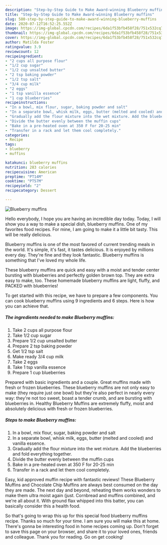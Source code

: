 ```yaml
---
description: "Step-by-Step Guide to Make Award-winning Blueberry muffins"
title: "Step-by-Step Guide to Make Award-winning Blueberry muffins"
slug: 580-step-by-step-guide-to-make-award-winning-blueberry-muffins
date: 2020-07-12T16:52:25.552Z
image: https://img-global.cpcdn.com/recipes/6da1f53bfb458f28/751x532cq70/blueberry-muffins-recipe-main-photo.jpg
thumbnail: https://img-global.cpcdn.com/recipes/6da1f53bfb458f28/751x532cq70/blueberry-muffins-recipe-main-photo.jpg
cover: https://img-global.cpcdn.com/recipes/6da1f53bfb458f28/751x532cq70/blueberry-muffins-recipe-main-photo.jpg
author: Matilda Foster
ratingvalue: 3.9
reviewcount: 12
recipeingredient:
- "2 cups all purpose flour"
- "1/2 cup sugar"
- "1/2 cup unsalted butter"
- "2 tsp baking powder"
- "1/2 tsp salt"
- "3/4 cup milk"
- "2 eggs"
- "1 tsp vanilla essence"
- "1 cup blueberries"
recipeinstructions:
- "In a bowl, mix flour, sugar, baking powder and salt"
- "In a separate bowl, whisk milk, eggs, butter (melted and cooled) and vanilla essence."
- "Gradually add the flour mixture into the wet mixture. Add the blueberries and fold everything together."
- "Divide the butter evenly between the muffin cups"
- "Bake in a pre-heated oven at 350 F for 20-25 min"
- "Transfer in a rack and let them cool completely."
categories:
- Recipe
tags:
- blueberry
- muffins

katakunci: blueberry muffins 
nutrition: 283 calories
recipecuisine: American
preptime: "PT14M"
cooktime: "PT57M"
recipeyield: "2"
recipecategory: Dessert

---
```



![Blueberry muffins](https://img-global.cpcdn.com/recipes/6da1f53bfb458f28/751x532cq70/blueberry-muffins-recipe-main-photo.jpg)

Hello everybody, I hope you are having an incredible day today. Today, I will show you a way to make a special dish, blueberry muffins. One of my favorites food recipes. For mine, I am going to make it a little bit tasty. This will be really delicious.

Blueberry muffins is one of the most favored of current trending meals in the world. It's simple, it's fast, it tastes delicious. It is enjoyed by millions every day. They're fine and they look fantastic. Blueberry muffins is something that I've loved my whole life.

These blueberry muffins are quick and easy with a moist and tender center bursting with blueberries and perfectly golden brown top. They are extra easy to make, too. These homemade blueberry muffins are light, fluffy, and PACKED with blueberries!


To get started with this recipe, we have to prepare a few components. You can cook blueberry muffins using 9 ingredients and 6 steps. Here is how you can achieve that.

<!--inarticleads1-->

##### The ingredients needed to make Blueberry muffins:

1. Take 2 cups all purpose flour
1. Take 1/2 cup sugar
1. Prepare 1/2 cup unsalted butter
1. Prepare 2 tsp baking powder
1. Get 1/2 tsp salt
1. Make ready 3/4 cup milk
1. Take 2 eggs
1. Take 1 tsp vanilla essence
1. Prepare 1 cup blueberries


Prepared with basic ingredients and a couple. Great muffins made with fresh or frozen blueberries. These blueberry muffins are not only easy to make (they require just one bowl) but they&#39;re also perfect in nearly every way: they&#39;re not too sweet, boast a tender crumb, and are bursting with blueberries in. Healthy Blueberry Muffins are extremely fluffy, moist and absolutely delicious with fresh or frozen blueberries. 

<!--inarticleads2-->

##### Steps to make Blueberry muffins:

1. In a bowl, mix flour, sugar, baking powder and salt
1. In a separate bowl, whisk milk, eggs, butter (melted and cooled) and vanilla essence.
1. Gradually add the flour mixture into the wet mixture. Add the blueberries and fold everything together.
1. Divide the butter evenly between the muffin cups
1. Bake in a pre-heated oven at 350 F for 20-25 min
1. Transfer in a rack and let them cool completely.


Easy, kid approved muffin recipe with fantastic reviews! These Blueberry Muffins and Chocolate Chip Muffins are always best consumed on the day they are made. The next day and beyond, reheating them works wonders to make them ultra moist again (just. Cornbread and muffins combined, and we&#39;re all about it. With ground flax whipped into this batter, you can basically consider this a health food. 

So that's going to wrap this up for this special food blueberry muffins recipe. Thanks so much for your time. I am sure you will make this at home. There's gonna be interesting food in home recipes coming up. Don't forget to save this page on your browser, and share it to your loved ones, friends and colleague. Thank you for reading. Go on get cooking!
